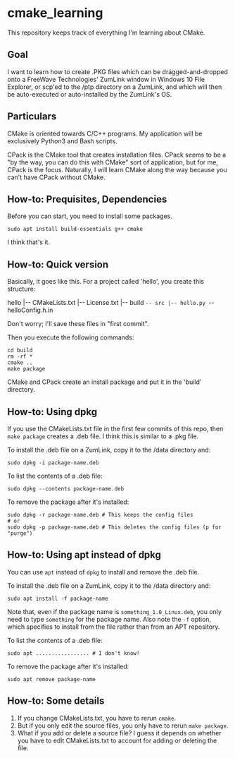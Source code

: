 # cmake_learning

This repository keeps track of everything I'm learning about CMake. 

## Goal

I want to learn how to create .PKG files which can be dragged-and-dropped 
onto a FreeWave Technologies' ZumLink window in Windows 10 File Explorer,
or scp'ed to the /ptp directory on a ZumLink, and which will then be 
auto-executed or auto-installed by the ZumLink's OS.

## Particulars

CMake is oriented towards C/C++ programs. My application will be 
exclusively Python3 and Bash scripts. 

CPack is the CMake tool that creates installation files. CPack seems to
be a "by the way, you can do this with CMake" sort of application, but
for me, CPack is the focus. Naturally, I will learn CMake along the way
because you can't have CPack without CMake.

## How-to: Prequisites, Dependencies

Before you can start, you need to install some packages.
```
sudo apt install build-essentials g++ cmake
```

I think that's it.

## How-to: Quick version

Basically, it goes like this. For a project called 'hello', you create
this structure:

hello
|-- CMakeLists.txt
|-- License.txt
|-- build
`-- src
    |-- hello.py
    `-- helloConfig.h.in

Don't worry; I'll save these files in "first commit". 

Then you execute the following commands:
```
cd build
rm -rf *
cmake ..
make package
```

CMake and CPack create an install package and put it in the 'build'
directory.

## How-to: Using dpkg

If you use the CMakeLists.txt file in the first few commits of this repo,
then `make package` creates a .deb file. I think this is similar to a .pkg
file.

To install the .deb file on a ZumLink, copy it to the /data directory and:
```
sudo dpkg -i package-name.deb
```

To list the contents of a .deb file:
```
sudo dpkg --contents package-name.deb
```

To remove the package after it's installed:
```
sudo dpkg -r package-name.deb # This keeps the config files
# or
sudo dpkg -p package-name.deb # This deletes the config files (p for "purge")
```

## How-to: Using apt instead of dpkg

You can use `apt` instead of `dpkg` to install and remove the .deb file.

To install the .deb file on a ZumLink, copy it to the /data directory and:
```
sudo apt install -f package-name
```

Note that, even if the package name is `something_1.0_Linux.deb`, you only
need to type `something` for the package name. Also note the `-f` option, 
which specifies to install from the file rather than from an APT repository.

To list the contents of a .deb file:
```
sudo apt ................. # I don't know!
```

To remove the package after it's installed:
```
sudo apt remove package-name
```


## How-to: Some details

1. If you change CMakeLists.txt, you have to rerun `cmake`.
2. But if you only edit the source files, you only have to rerun 
  `make package`.
3. What if you add or delete a source file? I guess it depends on whether
  you have to edit CMakeLists.txt to account for adding or deleting the file.
